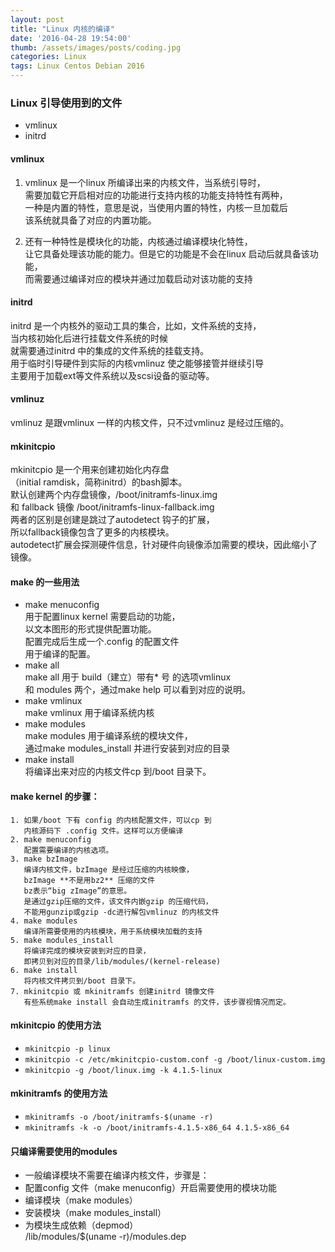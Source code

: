 ```yaml
---
layout: post
title: "Linux 内核的编译"
date: '2016-04-28 19:54:00'
thumb: /assets/images/posts/coding.jpg
categories: Linux
tags: Linux Centos Debian 2016
---
```



### Linux 引导使用到的文件

  * vmlinux
  * initrd



#### **vmlinux**

1. vmlinux 是一个linux 所编译出来的内核文件，当系统引导时，  
需要加载它开启相对应的功能进行支持内核的功能支持特性有两种，  
一种是内置的特性，意思是说，当使用内置的特性，内核一旦加载后  
该系统就具备了对应的内置功能。

2. 还有一种特性是模块化的功能，内核通过编译模块化特性，  
让它具备处理该功能的能力。但是它的功能是不会在linux 启动后就具备该功能，  
而需要通过编译对应的模块并通过加载启动对该功能的支持

#### **initrd**

  initrd 是一个内核外的驱动工具的集合，比如，文件系统的支持，  
当内核初始化后进行挂载文件系统的时候  
就需要通过initrd 中的集成的文件系统的挂载支持。  
用于临时引导硬件到实际的内核vmlinuz 使之能够接管并继续引导  
主要用于加载ext等文件系统以及scsi设备的驱动等。

#### **vmlinuz**

vmlinuz 是跟vmlinux 一样的内核文件，只不过vmlinuz 是经过压缩的。

#### **mkinitcpio**

mkinitcpio 是一个用来创建初始化内存盘  
（initial ramdisk，简称initrd）的bash脚本。  
默认创建两个内存盘镜像，/boot/initramfs-linux.img  
和 fallback 镜像 /boot/initramfs-linux-fallback.img  
两者的区别是创建是跳过了autodetect 钩子的扩展，  
所以fallback镜像包含了更多的内核模块。  
autodetect扩展会探测硬件信息，针对硬件向镜像添加需要的模块，因此缩小了镜像。

#### make 的一些用法

- make menuconfig  
	  用于配置linux kernel 需要启动的功能，  
	  以文本图形的形式提供配置功能。  
      配置完成后生成一个.config 的配置文件  
      用于编译的配置。
- make all  
      make all 用于 build（建立）带有* 号 的选项vmlinux  
	  和 modules 两个，通过make help 可以看到对应的说明。
- make vmlinux  
      make vmlinux 用于编译系统内核
- make modules  
      make modules 用于编译系统的模块文件，  
      通过make modules_install 并进行安装到对应的目录
- make install  
      将编译出来对应的内核文件cp 到/boot 目录下。


#### make kernel 的步骤：


    1. 如果/boot 下有 config 的内核配置文件，可以cp 到  
	   内核源码下 .config 文件。这样可以方便编译
    2. make menuconfig  
       配置需要编译的内核选项。
    3. make bzImage  
       编译内核文件，bzImage 是经过压缩的内核映像，  
	   bzImage **不是用bz2** 压缩的文件  
       bz表示“big zImage”的意思。  
	   是通过gzip压缩的文件，该文件内嵌gzip 的压缩代码，  
       不能用gunzip或gzip -dc进行解包vmlinuz 的内核文件
    4. make modules  
       编译所需要使用的内核模块，用于系统模块加载的支持
    5. make modules_install  
       将编译完成的模块安装到对应的目录，  
	   即拷贝到对应的目录/lib/modules/(kernel-release)
    6. make install  
       将内核文件拷贝到/boot 目录下。
    7. mkinitcpio 或 mkinitramfs 创建initrd 镜像文件  
       有些系统make install 会自动生成initramfs 的文件，该步骤视情况而定。


#### mkinitcpio 的使用方法

  * `mkinitcpio -p linux`
  * `mkinitcpio -c /etc/mkinitcpio-custom.conf -g /boot/linux-custom.img`
  * `mkinitcpio -g /boot/linux.img -k 4.1.5-linux`



#### mkinitramfs 的使用方法

  * `mkinitramfs -o /boot/initramfs-$(uname -r)`
  * `mkinitramfs -k -o /boot/initramfs-4.1.5-x86_64 4.1.5-x86_64`



#### 只编译需要使用的modules

  * 一般编译模块不需要在编译内核文件，步骤是：
  * 配置config 文件（make menuconfig）开启需要使用的模块功能
  * 编译模块（make modules）
  * 安装模块（make modules_install）
  * 为模块生成依赖（depmod）  
	/lib/modules/$(uname -r)/modules.dep



